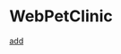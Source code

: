 # WebPetClinic

<a href="https://www.dropbox.com/s/7fr5pbdlbbcy8b0/%D0%94%D0%BE%D0%B1%D0%B0%D0%B2%D0%BB%D0%B5%D0%BD%D0%B8%D0%B5.png?dl=0">add</a>
